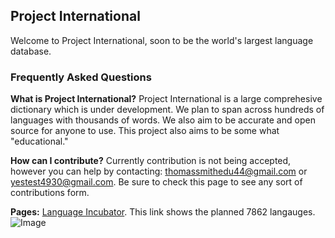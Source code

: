 ## Project International
Welcome to Project International, soon to be the world's largest language database.

### Frequently Asked Questions
**What is Project International?**
Project International is a large comprehesive dictionary which is under development. We plan to span across hundreds of languages with thousands of words. We also aim to be accurate and open source for anyone to use. This project also aims to be some what "educational."

**How can I contribute?**
Currently contribution is not being accepted, however you can help by contacting: thomassmithedu44@gmail.com or yestest4930@gmail.com. Be sure to check this page to see any sort of contributions form.

**Pages:**
[Language Incubator](https://docs.google.com/spreadsheets/d/1Pgs00nCsKvoMXIX2cg5YcQ2kbNXaoXJkmN_5HVEhhXM/edit?usp=sharing). This link shows the planned 7862 langauges.
![Image](src)

